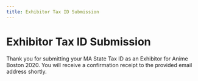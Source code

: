 ```yaml
---
title: Exhibitor Tax ID Submission
---
```

# Exhibitor Tax ID Submission

Thank you for submitting your MA State Tax ID as an Exhibitor for Anime Boston 2020. You will receive a confirmation receipt to the provided email address shortly.
